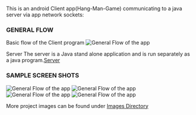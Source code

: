 This is an android Client app(Hang-Man-Game) communicating to a java server via app network sockets:
### GENERAL FLOW
Basic flow of the Client program
![General Flow of the app](https://github.com/crakama/Android-MVP-Client-Server-Sockets/blob/master/images/general.png)

Server
The server is a Java stand alone application and is run separately as a java program.[Server](https://github.com/crakama/Android-MVP-Client-Server-Sockets/tree/master/HangManDroidServer)

### SAMPLE SCREEN SHOTS
![General Flow of the app](https://github.com/crakama/Android-MVP-Client-Server-Sockets/blob/master/images/home.png)
![General Flow of the app](https://github.com/crakama/Android-MVP-Client-Server-Sockets/blob/master/images/guesses.png)
![General Flow of the app](https://github.com/crakama/Android-MVP-Client-Server-Sockets/blob/master/images/win2.png)
![General Flow of the app](https://github.com/crakama/Android-MVP-Client-Server-Sockets/blob/master/images/loose2.png)

More project images can be found under [Images Directory](https://github.com/crakama/Android-MVP-Client-Server-Sockets/tree/master/images)
